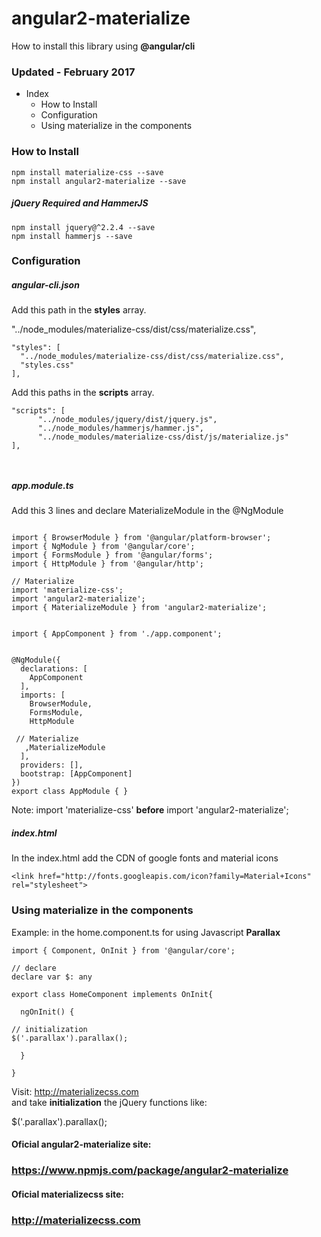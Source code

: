 # angular2-materialize
  How to install this library using **@angular/cli**


### Updated -  February 2017


- Index
  + How to Install
  + Configuration
  + Using materialize in the components


### How to Install

```
npm install materialize-css --save
npm install angular2-materialize --save

```
##### jQuery **Required**  and HammerJS
```
npm install jquery@^2.2.4 --save
npm install hammerjs --save
```


### Configuration

##### angular-cli.json
Add this path in the **styles** array.

"../node_modules/materialize-css/dist/css/materialize.css",

```
"styles": [
  "../node_modules/materialize-css/dist/css/materialize.css",
  "styles.css"
], 
```

Add this paths in the **scripts** array.

```
"scripts": [
      "../node_modules/jquery/dist/jquery.js",
      "../node_modules/hammerjs/hammer.js",
      "../node_modules/materialize-css/dist/js/materialize.js"
],



```


##### app.module.ts
Add this 3 lines and declare MaterializeModule in the @NgModule

```

import { BrowserModule } from '@angular/platform-browser';
import { NgModule } from '@angular/core';
import { FormsModule } from '@angular/forms';
import { HttpModule } from '@angular/http';

// Materialize  
import 'materialize-css';
import 'angular2-materialize';
import { MaterializeModule } from 'angular2-materialize';


import { AppComponent } from './app.component';


@NgModule({
  declarations: [
    AppComponent
  ],
  imports: [
    BrowserModule,
    FormsModule,
    HttpModule

 // Materialize  
   ,MaterializeModule
  ],
  providers: [],
  bootstrap: [AppComponent]
})
export class AppModule { }
```
Note:  import 'materialize-css' **before**
       import 'angular2-materialize';






##### index.html
In the index.html add the CDN of google fonts and material icons
```
<link href="http://fonts.googleapis.com/icon?family=Material+Icons" rel="stylesheet">

```


### Using materialize in the components

Example: in the  home.component.ts for using Javascript **Parallax**


```
import { Component, OnInit } from '@angular/core';

// declare
declare var $: any

export class HomeComponent implements OnInit{

  ngOnInit() {

// initialization
$('.parallax').parallax();

  }

}
```
Visit: http://materializecss.com  
and take  **initialization** the jQuery functions like:

 $('.parallax').parallax();


#### Oficial angular2-materialize site:
### https://www.npmjs.com/package/angular2-materialize



#### Oficial materializecss site:
### http://materializecss.com
